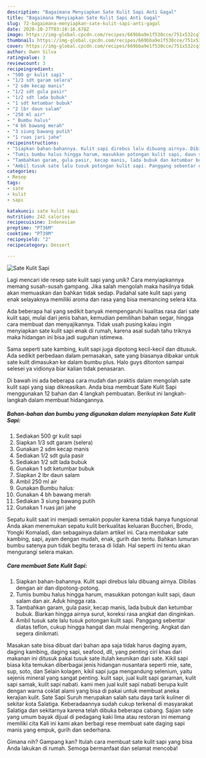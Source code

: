 ```yaml
---
description: "Bagaimana Menyiapkan Sate Kulit Sapi Anti Gagal"
title: "Bagaimana Menyiapkan Sate Kulit Sapi Anti Gagal"
slug: 72-bagaimana-menyiapkan-sate-kulit-sapi-anti-gagal
date: 2020-10-27T03:10:16.678Z
image: https://img-global.cpcdn.com/recipes/669bba9e1f530cce/751x532cq70/sate-kulit-sapi-foto-resep-utama.jpg
thumbnail: https://img-global.cpcdn.com/recipes/669bba9e1f530cce/751x532cq70/sate-kulit-sapi-foto-resep-utama.jpg
cover: https://img-global.cpcdn.com/recipes/669bba9e1f530cce/751x532cq70/sate-kulit-sapi-foto-resep-utama.jpg
author: Owen Silva
ratingvalue: 3
reviewcount: 3
recipeingredient:
- "500 gr kulit sapi"
- "1/3 sdt garam selera"
- "2 sdm kecap manis"
- "1/2 sdt gula pasir"
- "1/2 sdt lada bubuk"
- "1 sdt ketumbar bubuk"
- "2 lbr daun salam"
- "250 ml air"
- " Bumbu halus"
- "4 bh bawang merah"
- "3 siung bawang putih"
- "1 ruas jari jahe"
recipeinstructions:
- "Siapkan bahan-bahannya. Kulit sapi direbus lalu dibuang airnya. Dibilas dengan air dan dipotong-potong."
- "Tumis bumbu halus hingga harum, masukkan potongan kulit sapi, daun salam dan air. Aduk hingga rata."
- "Tambahkan garam, gula pasir, kecap manis, lada bubuk dan ketumbar bubuk. Biarkan hingga airnya surut, koreksi rasa angkat dan dinginkan."
- "Ambil tusuk sate lalu tusuk potongan kulit sapi. Panggang sebentar diatas teflon, cukup hingga hangat dan mulai mengering. Angkat dan segera dinikmati."
categories:
- Resep
tags:
- sate
- kulit
- sapi

katakunci: sate kulit sapi 
nutrition: 242 calories
recipecuisine: Indonesian
preptime: "PT36M"
cooktime: "PT39M"
recipeyield: "2"
recipecategory: Dessert

---
```



![Sate Kulit Sapi](https://img-global.cpcdn.com/recipes/669bba9e1f530cce/751x532cq70/sate-kulit-sapi-foto-resep-utama.jpg)

Lagi mencari ide resep sate kulit sapi yang unik? Cara menyiapkannya memang susah-susah gampang. Jika salah mengolah maka hasilnya tidak akan memuaskan dan bahkan tidak sedap. Padahal sate kulit sapi yang enak selayaknya memiliki aroma dan rasa yang bisa memancing selera kita.

Ada beberapa hal yang sedikit banyak mempengaruhi kualitas rasa dari sate kulit sapi, mulai dari jenis bahan, kemudian pemilihan bahan segar, hingga cara membuat dan menyajikannya. Tidak usah pusing kalau ingin menyiapkan sate kulit sapi enak di rumah, karena asal sudah tahu triknya maka hidangan ini bisa jadi suguhan istimewa.

Sama seperti sate kambing, kulit sapi juga dipotong kecil-kecil dan ditusuk. Ada sedikit perbedaan dalam pemasakan, sate yang biasanya dibakar untuk sate kulit dimasukan ke dalam bumbu plus. Halo guys ditonton sampai selesei ya vidionya biar kalian tidak penasaran.


Di bawah ini ada beberapa cara mudah dan praktis dalam mengolah sate kulit sapi yang siap dikreasikan. Anda bisa membuat Sate Kulit Sapi menggunakan 12 bahan dan 4 langkah pembuatan. Berikut ini langkah-langkah dalam membuat hidangannya.

<!--inarticleads1-->

##### Bahan-bahan dan bumbu yang digunakan dalam menyiapkan Sate Kulit Sapi:

1. Sediakan 500 gr kulit sapi
1. Siapkan 1/3 sdt garam (selera)
1. Gunakan 2 sdm kecap manis
1. Sediakan 1/2 sdt gula pasir
1. Sediakan 1/2 sdt lada bubuk
1. Gunakan 1 sdt ketumbar bubuk
1. Siapkan 2 lbr daun salam
1. Ambil 250 ml air
1. Gunakan  Bumbu halus:
1. Gunakan 4 bh bawang merah
1. Sediakan 3 siung bawang putih
1. Gunakan 1 ruas jari jahe


Sepatu kulit saat ini menjadi semakin populer karena tidak hanya fungsional Anda akan menemukan sepatu kulit berkualitas keluaran Buccheri, Brodo, Yongki Komaladi, dan sebagainya dalam artikel ini. Cara membakar sate kambing, sapi, ayam dengan mudah, enak, gurih dan tentu. Bahkan lumuran bumbu satenya pun tidak begitu terasa di lidah. Hal seperti ini tentu akan mengurangi selera makan. 

<!--inarticleads2-->

##### Cara membuat Sate Kulit Sapi:

1. Siapkan bahan-bahannya. Kulit sapi direbus lalu dibuang airnya. Dibilas dengan air dan dipotong-potong.
1. Tumis bumbu halus hingga harum, masukkan potongan kulit sapi, daun salam dan air. Aduk hingga rata.
1. Tambahkan garam, gula pasir, kecap manis, lada bubuk dan ketumbar bubuk. Biarkan hingga airnya surut, koreksi rasa angkat dan dinginkan.
1. Ambil tusuk sate lalu tusuk potongan kulit sapi. Panggang sebentar diatas teflon, cukup hingga hangat dan mulai mengering. Angkat dan segera dinikmati.


Masakan sate bisa dibuat dari bahan apa saja tidak harus daging ayam, daging kambing, daging sapi, seafood, dll, yang penting ciri khas dari makanan ini ditusuk pakai tusuk sate itulah keunikan dari sate. Kikil sapi biasa kita temukan diberbagai jenis hidangan nusantara seperti mie, sate, sup, soto, dan Selain kolagen, kikil sapi juga mengandung selenium, yaitu sejenis mineral yang sangat penting. kulit sapi, jual kulit sapi garaman, kulit sapi samak, kulit sapi nabati. kami men jual kulit sapi nabati berupa kulit dengan warna coklat alami yang bisa di pakai untuk membuat aneka kerajian kulit. Sate Sapi Suruh merupakan salah satu daya tarik kuliner di sekitar kota Salatiga. Keberadaannya sudah cukup terkenal di masyarakat Salatiga dan sekitarnya karena telah dibuka beberapa cabang. Sajian sate yang umum bayak dijual di pedagang kaki lima atau restoran ini memang memiliki cita Kali ini kami akan berbagi rese membuat sate daging sapi manis yang empuk, gurih dan sederhana. 

Gimana nih? Gampang kan? Itulah cara membuat sate kulit sapi yang bisa Anda lakukan di rumah. Semoga bermanfaat dan selamat mencoba!
